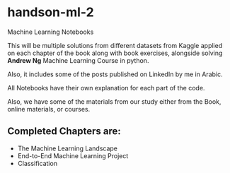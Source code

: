 # handson-ml-2

Machine Learning Notebooks

This will be multiple solutions from different datasets from Kaggle applied on each chapter of the book along with book exercises, alongside solving **Andrew Ng** Machine Learning Course in python.

Also, it includes some of the posts published on LinkedIn by me in Arabic.



All Notebooks have their own explanation for each part of the code.

Also, we have some of the materials from our study either from the Book, online materials, or courses.


## Completed Chapters are:

- The Machine Learning Landscape
- End-to-End Machine Learning Project
- Classification


